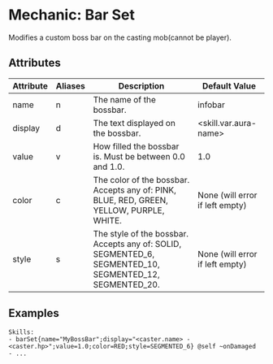Mechanic: Bar Set
=================

Modifies a custom boss bar on the casting mob(cannot be player).

Attributes
----------

| Attribute | Aliases | Description                                             | Default Value               |
|-----------|---------|---------------------------------------------------------|-----------------------------|
| name      | n       | The name of the bossbar.                                | infobar                     |
| display   | d       | The text displayed on the bossbar.                          | &lt;skill.var.aura-name&gt; |
| value     | v       | How filled the bossbar is. Must be between 0.0 and 1.0. | 1.0                         |
| color | c       | The color of the bossbar. Accepts any of: PINK, BLUE, RED, GREEN, YELLOW, PURPLE, WHITE. | None (will error if left empty) |
| style | s       | The style of the bossbar. Accepts any of: SOLID, SEGMENTED_6, SEGMENTED_10, SEGMENTED_12, SEGMENTED_20. | None (will error if left empty) |  

Examples
--------
    Skills:
    - barSet{name="MyBossBar";display="<caster.name> - <caster.hp>";value=1.0;color=RED;style=SEGMENTED_6} @self ~onDamaged
    - ...